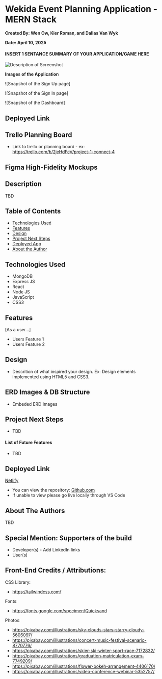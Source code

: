 # Wekida Event Planning Application - MERN Stack

**Created By: Wen Ow, Kier Roman, and Dallas Van Wyk**

**Date: April 10, 2025**

#### INSERT 1 SENTANCE SUMMARY OF YOUR APPLICATION/GAME HERE

<img src="path to your app screenshot" alt="Description of Screenshot"/>

**Images of the Application**

![Snapshot of the Sign Up page]

![Snapshot of the Sign In page]

![Snapshot of the Dashboard]

## Deployed Link

## Trello Planning Board

- Link to trello or planning board - ex: https://trello.com/b/2jeHdFcV/project-1-connect-4

## Figma High-Fidelity Mockups

## Description

TBD

## Table of Contents

- [Technologies Used](#technologiesused)
- [Features](#features)
- [Design](#design)
- [Project Next Steps](#nextsteps)
- [Deployed App](#deployment)
- [About the Author](#author)

## <a name="technologiesused"></a>Technologies Used

- MongoDB
- Express JS
- React
- Node JS
- JavaScript
- CSS3

## Features

[As a user...]

- Users Feature 1
- Users Feature 2

## <a name="design"></a>Design

- Descrition of what inspired your design. Ex: Design elements implemented using HTML5 and CSS3.

## ERD Images & DB Structure

- Embeded ERD Images

## <a name="nextsteps"></a>Project Next Steps

- TBD

#### List of Future Features

- TBD

## <a name="deployment"></a>Deployed Link

[Netlify](<[https://wonderful-brahmagupta-6a75d3.netlify.com](https://connect4pc.netlify.app/)>)

- You can view the repository:
  [Github.com](https://github.com/Gr8ness21/Connect-4)
- If unable to view please go live locally through VS Code

## <a name="author"></a>About The Authors

TBD

## Special Mention: Supporters of the build

- Developer(s) - Add LinkedIn links
- User(s)

## Front-End Credits / Attributions:

CSS Library:

- https://tailwindcss.com/

Fonts:

- https://fonts.google.com/specimen/Quicksand

Photos:

- https://pixabay.com/illustrations/sky-clouds-stars-starry-cloudy-5606097/
- https://pixabay.com/illustrations/concert-music-festival-scenario-8770776/
- https://pixabay.com/illustrations/skier-ski-winter-sport-race-7172832/
- https://pixabay.com/illustrations/graduation-matriculation-exam-7749209/
- https://pixabay.com/illustrations/flower-bokeh-arrangement-4406170/
- https://pixabay.com/illustrations/video-conference-webinar-5352757/
